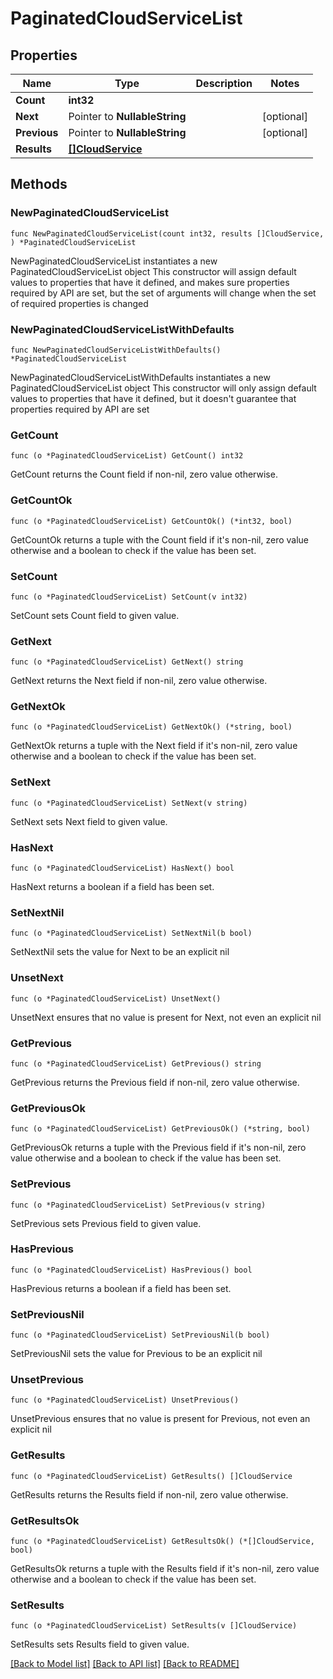# PaginatedCloudServiceList

## Properties

Name | Type | Description | Notes
------------ | ------------- | ------------- | -------------
**Count** | **int32** |  | 
**Next** | Pointer to **NullableString** |  | [optional] 
**Previous** | Pointer to **NullableString** |  | [optional] 
**Results** | [**[]CloudService**](CloudService.md) |  | 

## Methods

### NewPaginatedCloudServiceList

`func NewPaginatedCloudServiceList(count int32, results []CloudService, ) *PaginatedCloudServiceList`

NewPaginatedCloudServiceList instantiates a new PaginatedCloudServiceList object
This constructor will assign default values to properties that have it defined,
and makes sure properties required by API are set, but the set of arguments
will change when the set of required properties is changed

### NewPaginatedCloudServiceListWithDefaults

`func NewPaginatedCloudServiceListWithDefaults() *PaginatedCloudServiceList`

NewPaginatedCloudServiceListWithDefaults instantiates a new PaginatedCloudServiceList object
This constructor will only assign default values to properties that have it defined,
but it doesn't guarantee that properties required by API are set

### GetCount

`func (o *PaginatedCloudServiceList) GetCount() int32`

GetCount returns the Count field if non-nil, zero value otherwise.

### GetCountOk

`func (o *PaginatedCloudServiceList) GetCountOk() (*int32, bool)`

GetCountOk returns a tuple with the Count field if it's non-nil, zero value otherwise
and a boolean to check if the value has been set.

### SetCount

`func (o *PaginatedCloudServiceList) SetCount(v int32)`

SetCount sets Count field to given value.


### GetNext

`func (o *PaginatedCloudServiceList) GetNext() string`

GetNext returns the Next field if non-nil, zero value otherwise.

### GetNextOk

`func (o *PaginatedCloudServiceList) GetNextOk() (*string, bool)`

GetNextOk returns a tuple with the Next field if it's non-nil, zero value otherwise
and a boolean to check if the value has been set.

### SetNext

`func (o *PaginatedCloudServiceList) SetNext(v string)`

SetNext sets Next field to given value.

### HasNext

`func (o *PaginatedCloudServiceList) HasNext() bool`

HasNext returns a boolean if a field has been set.

### SetNextNil

`func (o *PaginatedCloudServiceList) SetNextNil(b bool)`

 SetNextNil sets the value for Next to be an explicit nil

### UnsetNext
`func (o *PaginatedCloudServiceList) UnsetNext()`

UnsetNext ensures that no value is present for Next, not even an explicit nil
### GetPrevious

`func (o *PaginatedCloudServiceList) GetPrevious() string`

GetPrevious returns the Previous field if non-nil, zero value otherwise.

### GetPreviousOk

`func (o *PaginatedCloudServiceList) GetPreviousOk() (*string, bool)`

GetPreviousOk returns a tuple with the Previous field if it's non-nil, zero value otherwise
and a boolean to check if the value has been set.

### SetPrevious

`func (o *PaginatedCloudServiceList) SetPrevious(v string)`

SetPrevious sets Previous field to given value.

### HasPrevious

`func (o *PaginatedCloudServiceList) HasPrevious() bool`

HasPrevious returns a boolean if a field has been set.

### SetPreviousNil

`func (o *PaginatedCloudServiceList) SetPreviousNil(b bool)`

 SetPreviousNil sets the value for Previous to be an explicit nil

### UnsetPrevious
`func (o *PaginatedCloudServiceList) UnsetPrevious()`

UnsetPrevious ensures that no value is present for Previous, not even an explicit nil
### GetResults

`func (o *PaginatedCloudServiceList) GetResults() []CloudService`

GetResults returns the Results field if non-nil, zero value otherwise.

### GetResultsOk

`func (o *PaginatedCloudServiceList) GetResultsOk() (*[]CloudService, bool)`

GetResultsOk returns a tuple with the Results field if it's non-nil, zero value otherwise
and a boolean to check if the value has been set.

### SetResults

`func (o *PaginatedCloudServiceList) SetResults(v []CloudService)`

SetResults sets Results field to given value.



[[Back to Model list]](../README.md#documentation-for-models) [[Back to API list]](../README.md#documentation-for-api-endpoints) [[Back to README]](../README.md)



